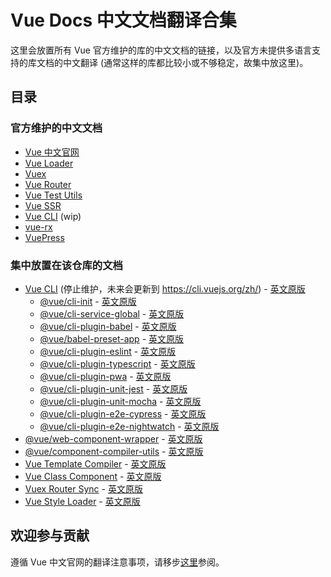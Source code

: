 # Vue Docs 中文文档翻译合集

这里会放置所有 Vue 官方维护的库的中文文档的链接，以及官方未提供多语言支持的库文档的中文翻译 (通常这样的库都比较小或不够稳定，故集中放这里)。

## 目录

### 官方维护的中文文档

* [Vue 中文官网](https://cn.vuejs.org/)
* [Vue Loader](https://vue-loader.vuejs.org/zh-cn/)
* [Vuex](https://vuex.vuejs.org/zh-cn/)
* [Vue Router](https://router.vuejs.org/zh-cn/)
* [Vue Test Utils](https://vue-test-utils.vuejs.org/zh-cn/)
* [Vue SSR](https://ssr.vuejs.org/zh/)
* [Vue CLI](https://cli.vuejs.org/zh/) (wip)
* [vue-rx](https://github.com/vuejs/vue-rx/blob/master/README-CN.md)
* [VuePress](https://vuepress.vuejs.org/zh/)

### 集中放置在该仓库的文档

* [Vue CLI](./vue-cli/README.md) (停止维护，未来会更新到 https://cli.vuejs.org/zh/) - [英文原版](https://github.com/vuejs/vue-cli/blob/dev/docs/README.md)
  * [@vue/cli-init](./vue-cli-init/README.md) - [英文原版](https://github.com/vuejs/vue-cli/tree/dev/packages/\@vue/cli-init/README.md)
  * [@vue/cli-service-global](./vue-cli-service-global/README.md) - [英文原版](https://github.com/vuejs/vue-cli/tree/dev/packages/\@vue/cli-service-global/README.md)
  * [@vue/cli-plugin-babel](./vue-cli-plugin-babel/README.md) - [英文原版](https://github.com/vuejs/vue-cli/tree/dev/packages/\@vue/cli-plugin-babel/README.md)
  * [@vue/babel-preset-app](./vue-babel-preset-app/README.md) - [英文原版](https://github.com/vuejs/vue-cli/tree/dev/packages/\@vue/babel-preset-app/README.md)
  * [@vue/cli-plugin-eslint](./vue-cli-plugin-eslint/README.md) - [英文原版](https://github.com/vuejs/vue-cli/tree/dev/packages/\@vue/cli-plugin-eslint/README.md)
  * [@vue/cli-plugin-typescript](./vue-cli-plugin-typescript/README.md) - [英文原版](https://github.com/vuejs/vue-cli/tree/dev/packages/\@vue/cli-plugin-typescript/README.md)
  * [@vue/cli-plugin-pwa](./vue-cli-plugin-pwa/README.md) - [英文原版](https://github.com/vuejs/vue-cli/tree/dev/packages/\@vue/cli-plugin-pwa/README.md)
  * [@vue/cli-plugin-unit-jest](./vue-cli-plugin-unit-jest/README.md) - [英文原版](https://github.com/vuejs/vue-cli/tree/dev/packages/\@vue/cli-plugin-unit-jest/README.md)
  * [@vue/cli-plugin-unit-mocha](./vue-cli-plugin-unit-mocha/README.md) - [英文原版](https://github.com/vuejs/vue-cli/tree/dev/packages/\@vue/cli-plugin-unit-mocha/README.md)
  * [@vue/cli-plugin-e2e-cypress](./vue-cli-plugin-e2e-cypress/README.md) - [英文原版](https://github.com/vuejs/vue-cli/tree/dev/packages/\@vue/cli-plugin-e2e-cypress/README.md)
  * [@vue/cli-plugin-e2e-nightwatch](./vue-cli-plugin-e2e-nightwatch/README.md) - [英文原版](https://github.com/vuejs/vue-cli/tree/dev/packages/\@vue/cli-plugin-e2e-nightwatch/README.md)
* [@vue/web-component-wrapper](./vue-web-component-wrapper/README.md) - [英文原版](https://github.com/vuejs/vue-web-component-wrapper/)
* [@vue/component-compiler-utils](./vue-component-compiler-utils/README.md) - [英文原版](https://github.com/vuejs/component-compiler-utils/)
* [Vue Template Compiler](./vue-template-compiler/README.md) - [英文原版](https://github.com/vuejs/vue/tree/dev/packages/vue-template-compiler/README.md)
* [Vue Class Component](./vue-class-component/README.md) - [英文原版](https://github.com/vuejs/vue-class-component/)
* [Vuex Router Sync](./vuex-router-sync/README.md) - [英文原版](https://github.com/vuejs/vuex-router-sync/)
* [Vue Style Loader](./vue-style-loader/README.md) - [英文原版](https://github.com/vuejs/vue-style-loader)

## 欢迎参与贡献

遵循 Vue 中文官网的翻译注意事项，请移步[这里](https://github.com/vuejs/cn.vuejs.org/wiki)参阅。
